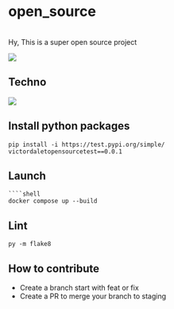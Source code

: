 # open_source

<br>
Hy, This is a super open source project

![](https://img.shields.io/github/stars/victordalet/super_python_program.svg)

## Techno

![](https://img.shields.io/badge/Python-FFD43B?style=for-the-badge&logo=python&logoColor=blue)


## Install python packages
```shell
pip install -i https://test.pypi.org/simple/ victordaletopensourcetest==0.0.1
```


## Launch

````shell
````shell
docker compose up --build
````

## Lint

````shell
py -m flake8
````

## How to contribute

- Create a branch start with feat or fix
- Create a PR to merge your branch to staging